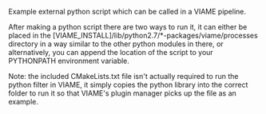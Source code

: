 Example external python script which can be called in a VIAME pipeline.

After making a python script there are two ways to run it, it can either
be placed in the [VIAME_INSTALL]/lib/python2.7/*-packages/viame/processes
directory in a way similar to the other python modules in there, or
alternatively, you can append the location of the script to your PYTHONPATH
environment variable.

Note: the included CMakeLists.txt file isn't actually required to run the
python filter in VIAME, it simply copies the python library into the correct
folder to run it so that VIAME's plugin manager picks up the file as an
example.
